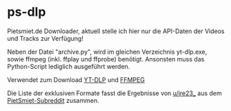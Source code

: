 # ps-dlp
Pietsmiet.de Downloader, aktuell stelle ich hier nur die API-Daten der Videos und Tracks zur Verfügung!

Neben der Datei "archive.py", wird im gleichen Verzeichnis yt-dlp.exe, sowie ffmpeg (inkl. ffplay und ffprobe) benötigt.
Ansonsten muss das Python-Script lediglich ausgeführt werden.

Verwendet zum Download [YT-DLP](github.com/yt-dlp/yt-dlp) und [FFMPEG](ffmpeg.org/)

Die Liste der exklusiven Formate fasst die Ergebnisse von [u/jre23_](www.reddit.com/user/jre123_/=) aus dem [PietSmiet-Subreddit](www.reddit.com/r/PietSmiet/comments/1hv8tqs/pietsmietde_liste_exklusiver_videos/) zusammen.
